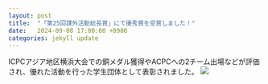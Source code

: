 ```yaml
---
layout: post
title:  "「第25回課外活動総長賞」にて優秀賞を受賞しました！"
date:   2024-09-08 17:00:00 +0900
categories: jekyll update
---
```


ICPCアジア地区横浜大会での銅メダル獲得やACPCへの2チーム出場などが評価され、優れた活動を行った学生団体として表彰されました。
<img src="https://raw.githubusercontent.com/kotamanegi/RAINBOU-webpage/main/_posts/sochosho_2024.jpg" />  

